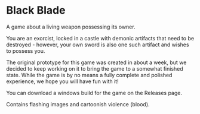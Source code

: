 # Black Blade
A game about a living weapon possessing its owner.

You are an exorcist, locked in a castle with demonic artifacts that need to be destroyed - however, your own sword is also one such artifact and wishes to possess you.

The original prototype for this game was created in about a week, but we decided to keep working on it to bring the game to a somewhat finished state.
While the game is by no means a fully complete and polished experience, we hope you will have fun with it! 

You can download a windows build for the game on the Releases page.

Contains flashing images and cartoonish violence (blood).
